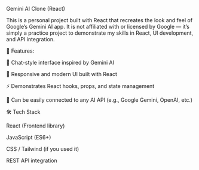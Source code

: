 Gemini AI Clone (React)

This is a personal project built with React that recreates the look and feel of Google’s Gemini AI app.
It is not affiliated with or licensed by Google — it’s simply a practice project to demonstrate my skills in React, UI development, and API integration.

🚀 Features:

💬 Chat-style interface inspired by Gemini AI

🎨 Responsive and modern UI built with React

⚡ Demonstrates React hooks, props, and state management

🔧 Can be easily connected to any AI API (e.g., Google Gemini, OpenAI, etc.)

🛠️ Tech Stack

React (Frontend library)

JavaScript (ES6+)

CSS / Tailwind (if you used it)

REST API integration 
